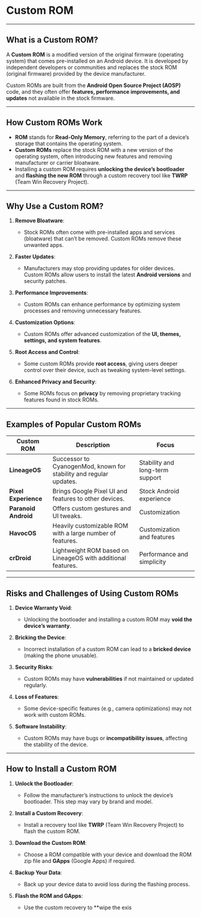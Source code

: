 # Custom ROM

---

## What is a Custom ROM?

A **Custom ROM** is a modified version of the original firmware (operating system) that comes pre-installed on an Android device. It is developed by independent developers or communities and replaces the stock ROM (original firmware) provided by the device manufacturer. 

Custom ROMs are built from the **Android Open Source Project (AOSP)** code, and they often offer **features, performance improvements, and updates** not available in the stock firmware.

---

## How Custom ROMs Work

- **ROM** stands for **Read-Only Memory**, referring to the part of a device’s storage that contains the operating system.
- **Custom ROMs** replace the stock ROM with a new version of the operating system, often introducing new features and removing manufacturer or carrier bloatware.
- Installing a custom ROM requires **unlocking the device’s bootloader** and **flashing the new ROM** through a custom recovery tool like **TWRP** (Team Win Recovery Project).

---

## Why Use a Custom ROM?

1. **Remove Bloatware**:
   - Stock ROMs often come with pre-installed apps and services (bloatware) that can’t be removed. Custom ROMs remove these unwanted apps.

2. **Faster Updates**:
   - Manufacturers may stop providing updates for older devices. Custom ROMs allow users to install the latest **Android versions** and security patches.

3. **Performance Improvements**:
   - Custom ROMs can enhance performance by optimizing system processes and removing unnecessary features.

4. **Customization Options**:
   - Custom ROMs offer advanced customization of the **UI, themes, settings, and system features**.

5. **Root Access and Control**:
   - Some custom ROMs provide **root access**, giving users deeper control over their device, such as tweaking system-level settings.

6. **Enhanced Privacy and Security**:
   - Some ROMs focus on **privacy** by removing proprietary tracking features found in stock ROMs.

---

## Examples of Popular Custom ROMs

| **Custom ROM**   | **Description**                                          | **Focus**                        |
|------------------|----------------------------------------------------------|----------------------------------|
| **LineageOS**    | Successor to CyanogenMod, known for stability and regular updates. | Stability and long-term support |
| **Pixel Experience** | Brings Google Pixel UI and features to other devices. | Stock Android experience        |
| **Paranoid Android** | Offers custom gestures and UI tweaks.                | Customization                   |
| **HavocOS**      | Heavily customizable ROM with a large number of features. | Customization and features      |
| **crDroid**      | Lightweight ROM based on LineageOS with additional features. | Performance and simplicity      |

---

## Risks and Challenges of Using Custom ROMs

1. **Device Warranty Void**:
   - Unlocking the bootloader and installing a custom ROM may **void the device’s warranty**.

2. **Bricking the Device**:
   - Incorrect installation of a custom ROM can lead to a **bricked device** (making the phone unusable).

3. **Security Risks**:
   - Custom ROMs may have **vulnerabilities** if not maintained or updated regularly.

4. **Loss of Features**:
   - Some device-specific features (e.g., camera optimizations) may not work with custom ROMs.

5. **Software Instability**:
   - Custom ROMs may have bugs or **incompatibility issues**, affecting the stability of the device.

---

## How to Install a Custom ROM

1. **Unlock the Bootloader**:
   - Follow the manufacturer’s instructions to unlock the device’s bootloader. This step may vary by brand and model.

2. **Install a Custom Recovery**:
   - Install a recovery tool like **TWRP** (Team Win Recovery Project) to flash the custom ROM.

3. **Download the Custom ROM**:
   - Choose a ROM compatible with your device and download the ROM zip file and **GApps** (Google Apps) if required.

4. **Backup Your Data**:
   - Back up your device data to avoid loss during the flashing process.

5. **Flash the ROM and GApps**:
   - Use the custom recovery to **wipe the exis
